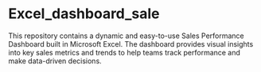 # Excel_dashboard_sale
This repository contains a dynamic and easy-to-use Sales Performance Dashboard built in Microsoft Excel. The dashboard provides visual insights into key sales metrics and trends to help teams track performance and make data-driven decisions.
